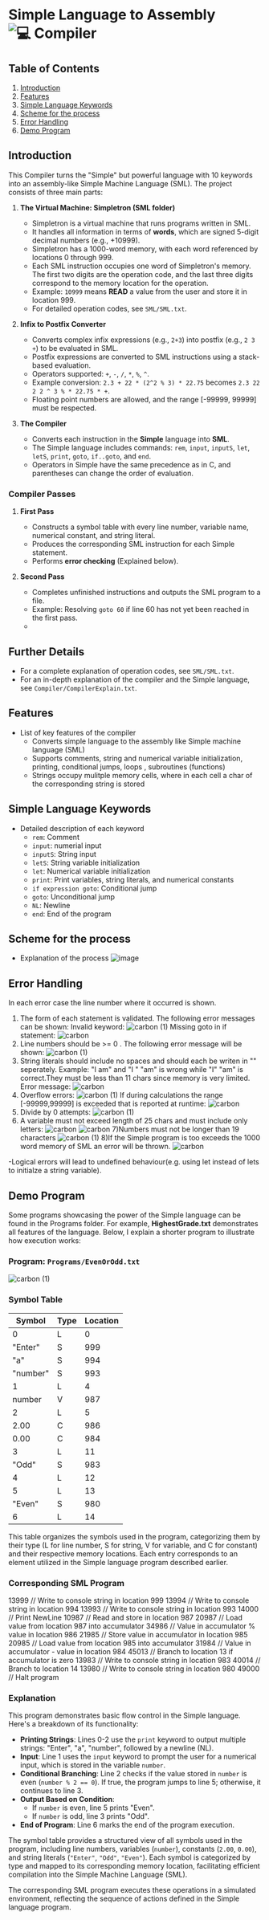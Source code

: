 # Simple Language to Assembly ![💻 Compiler](https://github.com/AlvinKollcaku/Compiler/assets/142890850/def1d7a8-80ea-400d-a689-97aec3a09145)

## Table of Contents
1. [Introduction](#introduction)
2. [Features](#features)
3. [Simple Language Keywords](#simple-language-keywords)
4. [Scheme for the process](#scheme-for-the-process)
5. [Error Handling](#error-handling)
6. [Demo Program](#demo-program)

## Introduction
This Compiler turns the "Simple" but powerful language with 10 keywords into an assembly-like Simple Machine Language (SML). The project consists of three main parts:

1. **The Virtual Machine: Simpletron (SML folder)**
   - Simpletron is a virtual machine that runs programs written in SML.
   - It handles all information in terms of **words**, which are signed 5-digit decimal numbers (e.g., +10999).
   - Simpletron has a 1000-word memory, with each word referenced by locations 0 through 999.
   - Each SML instruction occupies one word of Simpletron's memory. The first two digits are the operation code, and the last three digits correspond to the memory location for the operation.
   - Example: `10999` means **READ** a value from the user and store it in location 999.
   - For detailed operation codes, see `SML/SML.txt`.

2. **Infix to Postfix Converter**
   - Converts complex infix expressions (e.g., `2+3`) into postfix (e.g., `2 3 +`) to be evaluated in SML.
   - Postfix expressions are converted to SML instructions using a stack-based evaluation.
   - Operators supported: `+`, `-`, `/`, `*`, `%`, `^`.
   - Example conversion: `2.3 + 22 * (2^2 % 3) * 22.75` becomes `2.3 22 2 2 ^ 3 % * 22.75 * +`.
   - Floating point numbers are allowed, and the range [-99999, 99999] must be respected.

3. **The Compiler**
   - Converts each instruction in the **Simple** language into **SML**.
   - The Simple language includes commands: `rem`, `input`, `inputS`, `let`, `letS`, `print`, `goto`, `if..goto`, and `end`.
   - Operators in Simple have the same precedence as in C, and parentheses can change the order of evaluation.

### Compiler Passes
1. **First Pass**
   - Constructs a symbol table with every line number, variable name, numerical constant, and string literal.
   - Produces the corresponding SML instruction for each Simple statement.
   - Performs **error checking** (Explained below).

2. **Second Pass**
   - Completes unfinished instructions and outputs the SML program to a file.
   - Example: Resolving `goto 60` if line 60 has not yet been reached in the first pass.
   - 
## Further Details
- For a complete explanation of operation codes, see `SML/SML.txt`.
- For an in-depth explanation of the compiler and the Simple language, see `Compiler/CompilerExplain.txt`.
  
## Features
- List of key features of the compiler
  - Converts simple language to the assembly like Simple machine language (SML)
  - Supports comments, string and numerical variable initialization, printing, conditional jumps, loops , subroutines (functions)
  - Strings occupy mulitple memory cells, where in each cell a char of the corresponding string is stored
    
## Simple Language Keywords
- Detailed description of each keyword
  - `rem`: Comment
  - `input`: numerial input
  - `inputS`: String input
  - `letS`: String variable initialization
  - `let`: Numerical variable initialization
  - `print`: Print variables, string literals, and numerical constants
  - `if expression goto`: Conditional jump
  - `goto`: Unconditional jump
  - `NL`: Newline
  - `end`: End of the program
    
## Scheme for the process
- Explanation of the process
![image](https://github.com/AlvinKollcaku/Compiler/assets/142890850/b5c260c0-e983-40ee-a309-8c2cd1a74eef)

## Error Handling
In each error case the line number where it occurred is shown.
1) The form of each statement is validated. The following error messages can be shown:
   Invalid keyword: ![carbon (1)](https://github.com/AlvinKollcaku/Compiler/assets/142890850/febdcc96-c1a1-4ae3-a70a-bc3278c90de4)
   Missing goto in if statement: ![carbon](https://github.com/AlvinKollcaku/Compiler/assets/142890850/d764709b-0706-46b1-8f6b-70a92e619131)
2) Line numbers should be >= 0 . The following error message will be shown:
   ![carbon (1)](https://github.com/AlvinKollcaku/Compiler/assets/142890850/977bd160-92a7-4951-8185-05c51b7152d7)
3) String literals should include no spaces and should each be writen in "" seperately. Example: "I am" and "I " "am" is wrong while "I" "am" is correct.They must be less than 11 chars since memory is very limited. Error message:
   ![carbon](https://github.com/AlvinKollcaku/Compiler/assets/142890850/d6accd13-a7c8-4dbe-a11e-35f71b66d73f)
4) Overflow errors:
   ![carbon (1)](https://github.com/AlvinKollcaku/Compiler/assets/142890850/1822e34c-e8e1-4544-99db-e8e466a73e17)
   If during calculations the range [-99999,99999] is exceeded that is reported at runtime:
   ![carbon](https://github.com/AlvinKollcaku/Compiler/assets/142890850/137c61dc-9a83-40f2-98ca-934f289c30b4)
5) Divide by 0 attempts:
   ![carbon (1)](https://github.com/AlvinKollcaku/Compiler/assets/142890850/5797205f-474d-4c51-9d43-889af7e04b54)
6) A variable must not exceed length of 25 chars and must include only letters:
   ![carbon](https://github.com/AlvinKollcaku/Compiler/assets/142890850/950c9ab2-a8e3-40db-919b-89b2b260e1ce)
   ![carbon](https://github.com/AlvinKollcaku/Compiler/assets/142890850/36183fe4-d868-4e82-af1d-ea58898993e0)
7)Numbers must not be longer than 19 characters
   ![carbon (1)](https://github.com/AlvinKollcaku/Compiler/assets/142890850/6f42e9c2-efcb-4ff4-a847-e006de4ee782)
8)If the Simple program is too exceeds the 1000 word memory of SML an error will be thrown.
   ![carbon](https://github.com/AlvinKollcaku/Compiler/assets/142890850/3be0269c-c7db-48a0-a1ec-30d7872577b1)

-Logical errors will lead to undefined behaviour(e.g. using let instead of lets to initialze a string variable).

## Demo Program

Some programs showcasing the power of the Simple language can be found in the Programs folder. For example, **HighestGrade.txt** demonstrates all features of the language. Below, I explain a shorter program to illustrate how execution works:

### Program: `Programs/EvenOrOdd.txt`
![carbon (1)](https://github.com/AlvinKollcaku/Compiler/assets/142890850/e8407b8e-d95a-4baa-a9ca-50858a2ae2e4)

### Symbol Table

| Symbol   | Type | Location |
|----------|------|----------|
| 0        | L    | 0        |
| "Enter"  | S    | 999      |
| "a"      | S    | 994      |
| "number" | S    | 993      |
| 1        | L    | 4        |
| number   | V    | 987      |
| 2        | L    | 5        |
| 2.00     | C    | 986      |
| 0.00     | C    | 984      |
| 3        | L    | 11       |
| "Odd"    | S    | 983      |
| 4        | L    | 12       |
| 5        | L    | 13       |
| "Even"   | S    | 980      |
| 6        | L    | 14       |

This table organizes the symbols used in the program, categorizing them by their type (L for line number, S for string, V for variable, and C for constant) and their respective memory locations. Each entry corresponds to an element utilized in the Simple language program described earlier.

### Corresponding SML Program

13999     // Write to console string in location 999
13994     // Write to console string in location 994
13993     // Write to console string in location 993
14000     // Print NewLine
10987     // Read and store in location 987
20987     // Load value from location 987 into accumulator
34986     // Value in accumulator % value in location 986
21985     // Store value in accumulator in location 985
20985     // Load value from location 985 into accumulator
31984     // Value in accumulator - value in location 984
45013     // Branch to location 13 if accumulator is zero
13983     // Write to console string in location 983
40014     // Branch to location 14
13980     // Write to console string in location 980
49000     // Halt program

### Explanation

This program demonstrates basic flow control in the Simple language. Here's a breakdown of its functionality:

- **Printing Strings**: Lines 0-2 use the `print` keyword to output multiple strings: "Enter", "a", "number", followed by a newline (NL).
- **Input**: Line 1 uses the `input` keyword to prompt the user for a numerical input, which is stored in the variable `number`.
- **Conditional Branching**: Line 2 checks if the value stored in `number` is even (`number % 2 == 0`). If true, the program jumps to line 5; otherwise, it continues to line 3.
- **Output Based on Condition**: 
  - If `number` is even, line 5 prints "Even".
  - If `number` is odd, line 3 prints "Odd".
- **End of Program**: Line 6 marks the end of the program execution.

The symbol table provides a structured view of all symbols used in the program, including line numbers, variables (`number`), constants (`2.00`, `0.00`), and string literals (`"Enter"`, `"Odd"`, `"Even"`). Each symbol is categorized by type and mapped to its corresponding memory location, facilitating efficient compilation into the Simple Machine Language (SML).

The corresponding SML program executes these operations in a simulated environment, reflecting the sequence of actions defined in the Simple language program.






